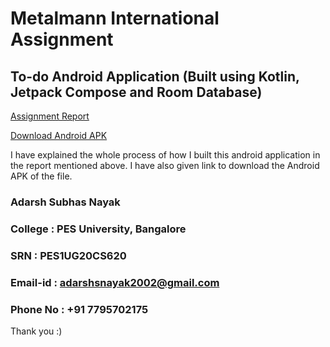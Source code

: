 # Metalmann International Assignment

## To-do Android Application (Built using Kotlin, Jetpack Compose and Room Database)

[Assignment Report](https://github.com/adarsh-s-nayak01/Metalmann-Assignment-to-do-android-application/blob/main/APK%20and%20Report/Metalmann-ToDoApp-Adarsh%20Subhas%20Nayak.pdf)

[Download Android APK](https://github.com/adarsh-s-nayak01/Metalmann-Assignment-to-do-android-application/tree/main/APK%20and%20Report)

I have explained the whole process of how I built this android application in the report mentioned above. I have also given link to download the Android APK of the file.


### Adarsh Subhas Nayak
### College : PES University, Bangalore
### SRN : PES1UG20CS620
### Email-id : adarshsnayak2002@gmail.com
### Phone No : +91 7795702175

Thank you :)
